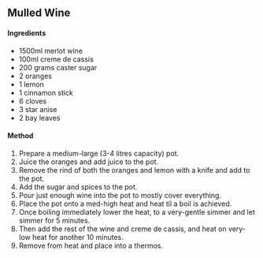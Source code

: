 ## Mulled Wine

#### Ingredients

* 1500ml merlot wine
* 100ml creme de cassis
* 200 grams caster sugar
* 2 oranges
* 1 lemon
* 1 cinnamon stick
* 6 cloves
* 3 star anise
* 2 bay leaves

#### Method

1. Prepare a medium-large (3-4 litres capacity) pot.
1. Juice the oranges and add juice to the pot.
1. Remove the rind of both the oranges and lemon with a knife and add to the pot.
1. Add the sugar and spices to the pot.
1. Pour just enough wine into the pot to mostly cover everything.
1. Place the pot onto a med-high heat and heat til a boil is achieved.
1. Once boiling immediately lower the heat, to a very-gentle simmer and let simmer for 5 minutes.
1. Then add the rest of the wine and creme de cassis, and heat on very-low heat for another 10 minutes.
1. Remove from heat and place into a thermos.
